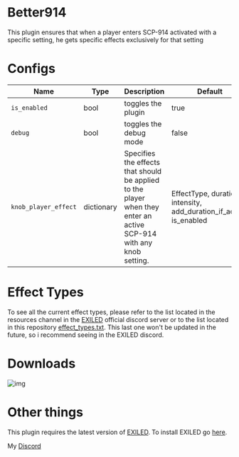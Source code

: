 # Better914
This plugin ensures that when a player enters SCP-914 activated with a specific setting, he gets specific effects exclusively for that setting 

# Configs
| Name | Type | Description | Default |
| --- | --- | --- | --- |
| `is_enabled` | bool | toggles the plugin | true |
| `debug` | bool | toggles the debug mode | false |
| `knob_player_effect` | dictionary | Specifies the effects that should be applied to the player when they enter an active SCP-914 with any knob setting. | EffectType, duration, intensity, add_duration_if_active, is_enabled |


# Effect Types

To see all the current effect types, please refer to the list located in the resources channel in the [EXILED](https://discord.gg/PyUkWTg) official discord server or to the list located in this repository [effect_types.txt](https://github.com/An4r3w/Better914/blob/main/effect_types.txt). This last one won't be updated in the future, so i recommend seeing in the EXILED discord.

# Downloads

![img](https://img.shields.io/github/downloads/An4r3w/Better914/total?style=for-the-badge)

# Other things

This plugin requires the latest version of [EXILED](https://github.com/Exiled-Team/EXILED/releases).
To install EXILED go [here](https://www.youtube.com/watch?v=hN7l20PKvWo).

My [Discord](http://discordapp.com/users/689841358600536096)
